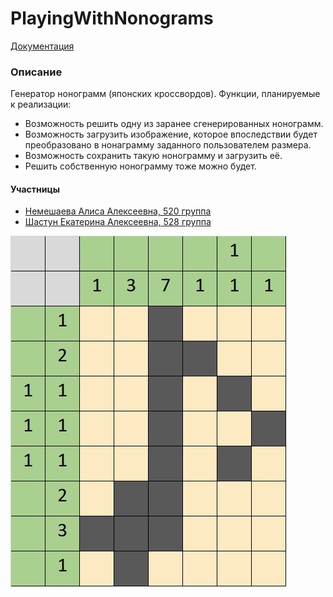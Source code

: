 # PlayingWithNonograms
[Документация](./docs/_build/index.html)
### Описание ###
Генератор нонограмм (японских кроссвордов). Функции, планируемые к реализации:
- Возможность решить одну из заранее сгенерированных нонограмм.
- Возможность загрузить изображение, которое впоследствии будет преобразовано в нонаграмму заданного пользователем размера.
- Возможность сохранить такую нонограмму и загрузить её.
- Решить собственную нонограмму тоже можно будет.
#### Участницы ####
- [Немешаева Алиса Алексеевна, 520 группа](https://github.com/rt2122)
- [Шастун Екатерина Алексеевна, 528 группа](https://github.com/kateya)

![Пример нонограммы](./PWF_preview.jpg)
